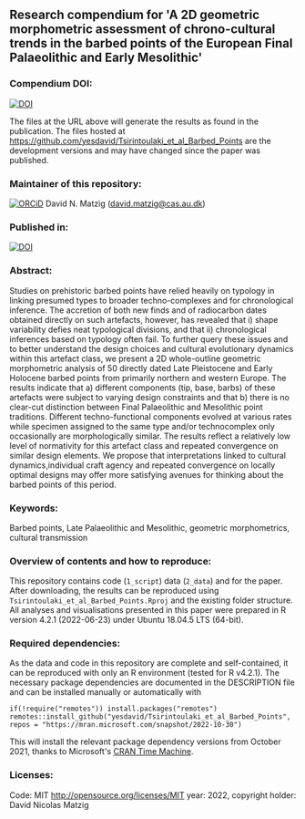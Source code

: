 ## Research compendium for 'A 2D geometric morphometric assessment of chrono-cultural trends in the barbed points of the European Final Palaeolithic and Early Mesolithic' 

### Compendium DOI:

[![DOI](https://zenodo.org/badge/DOI/.svg)](https://doi.org/)

The files at the URL above will generate the results as found in the publication. The files hosted at <https://github.com/yesdavid/Tsirintoulaki_et_al_Barbed_Points> are the development versions and may have changed since the paper was published.

### Maintainer of this repository:

[![ORCiD](https://img.shields.io/badge/ORCiD-0000--0001--7349--5401-green.svg)](http://orcid.org/0000-0001-7349-5401) David N. Matzig (<david.matzig@cas.au.dk>) 

### Published in:

[![DOI](https://zenodo.org/badge/DOI/.svg)](https://doi.org/) 

### Abstract:

Studies on prehistoric barbed points have relied heavily on typology in linking presumed types to broader techno-complexes and for chronological inference. The accretion of both new finds and of radiocarbon dates obtained directly on such artefacts, however, has revealed that i) shape variability defies neat typological divisions, and that ii) chronological inferences based on typology often fail. To further query these issues and to better understand the design choices and cultural evolutionary dynamics within this artefact class, we present a 2D whole-outline geometric morphometric analysis of 50 directly dated Late Pleistocene and Early Holocene barbed points from primarily northern and western Europe. The results indicate that a) different components (tip, base, barbs) of these artefacts were subject to varying design constraints and that b) there is no clear-cut distinction between Final Palaeolithic and Mesolithic point traditions. Different techno-functional components evolved at various rates while specimen assigned to the same type and/or technocomplex only occasionally are morphologically similar. The results reflect a relatively low level of normativity for this artefact class and repeated convergence on similar design elements. We propose that interpretations linked to cultural dynamics,individual craft agency and repeated convergence on locally optimal designs may offer more satisfying avenues for thinking about the barbed points of this period.

### Keywords: 

Barbed points, Late Palaeolithic and Mesolithic, geometric morphometrics, cultural transmission

### Overview of contents and how to reproduce:

This repository contains code (`1_script`) data (`2_data`) and for the paper. After downloading, the results can be reproduced using ` Tsirintoulaki_et_al_Barbed_Points.Rproj` and the existing folder structure. All analyses and visualisations presented in this paper were prepared in R version 4.2.1 (2022-06-23) under Ubuntu 18.04.5 LTS (64-bit).

### Required dependencies:

As the data and code in this repository are complete and self-contained, it can be reproduced with only an R environment (tested for R v4.2.1). The necessary package dependencies are documented in the DESCRIPTION file and can be installed manually or automatically with

```
if(!require("remotes")) install.packages("remotes")
remotes::install_github("yesdavid/Tsirintoulaki_et_al_Barbed_Points", repos = "https://mran.microsoft.com/snapshot/2022-10-30")
```

This will install the relevant package dependency versions from October 2021, thanks to Microsoft's [CRAN Time Machine](https://mran.microsoft.com/timemachine).

### Licenses:

Code: MIT <http://opensource.org/licenses/MIT> year: 2022, copyright holder: David Nicolas Matzig
